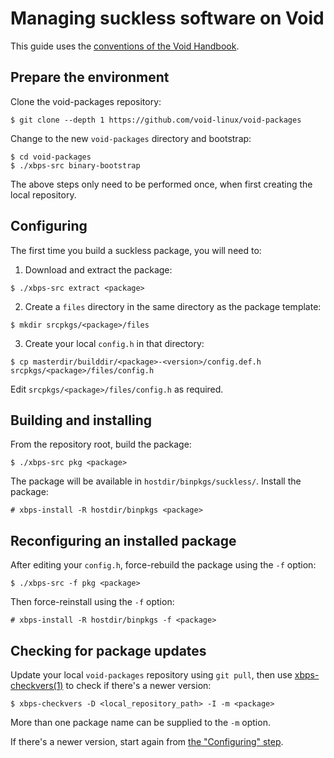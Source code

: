 # Managing suckless software on Void

This guide uses the [conventions of the Void
Handbook](https://docs.voidlinux.org/about-handbook/index.html#example-commands).

## Prepare the environment

Clone the void-packages repository:

```
$ git clone --depth 1 https://github.com/void-linux/void-packages
```

Change to the new `void-packages` directory and bootstrap:

```
$ cd void-packages
$ ./xbps-src binary-bootstrap
```

The above steps only need to be performed once, when first creating the local
repository.

## Configuring

The first time you build a suckless package, you will need to:

1. Download and extract the package:

```
$ ./xbps-src extract <package>
```

2. Create a `files` directory in the same directory as the package template:

```
$ mkdir srcpkgs/<package>/files
```

3. Create your local `config.h` in that directory:

```
$ cp masterdir/builddir/<package>-<version>/config.def.h srcpkgs/<package>/files/config.h
```

Edit `srcpkgs/<package>/files/config.h` as required.

## Building and installing

From the repository root, build the package:

```
$ ./xbps-src pkg <package>
```

The package will be available in `hostdir/binpkgs/suckless/`. Install the
package:

```
# xbps-install -R hostdir/binpkgs <package>
```

## Reconfiguring an installed package

After editing your `config.h`, force-rebuild the package using the `-f` option:

```
$ ./xbps-src -f pkg <package>
```

Then force-reinstall using the `-f` option:

```
# xbps-install -R hostdir/binpkgs -f <package>
```

## Checking for package updates

Update your local `void-packages` repository using `git pull`, then use
[xbps-checkvers(1)](https://man.voidlinux.org.xbps-checkvers.1) to check if
there's a newer version:

```
$ xbps-checkvers -D <local_repository_path> -I -m <package>
```

More than one package name can be supplied to the `-m` option.

If there's a newer version, start again from [the "Configuring" step](#configuring).
